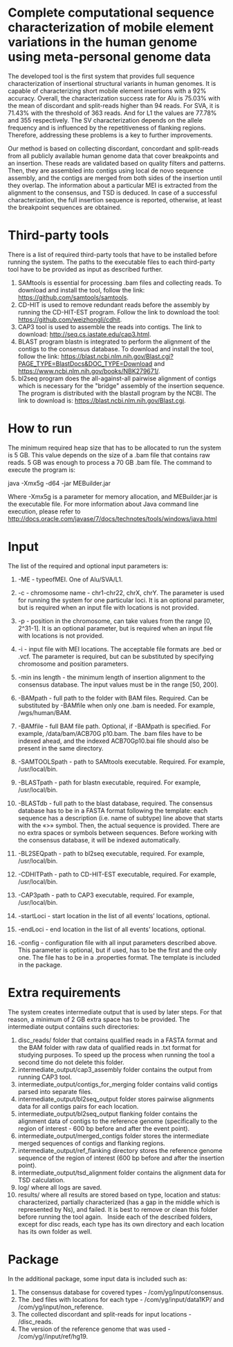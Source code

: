 # Complete computational sequence characterization of mobile element variations in the human genome using meta-personal genome data


The developed tool is the first system that provides full sequence characterization of insertional structural variants in human genomes. It is capable of characterizing short mobile element insertions with a 92% accuracy. Overall, the characterization success rate for Alu is 75.03% with the mean of discordant and split-reads higher than 94 reads. For SVA, it is 71.43% with the threshold of 363 reads. And for L1 the values are 77.78% and 355 respectively.
The SV characterization depends on the allele frequency and is influenced by the repetitiveness of flanking regions. Therefore, addressing these problems is a key to further improvements.

Our method is based on collecting discordant, concordant and split-reads from all publicly available human genome data that cover breakpoints and an insertion. These reads are validated based on quality filters and patterns. Then, they are assembled into contigs using local de novo sequence assembly, and the contigs are merged from both sides of the insertion until they overlap. The information about a particular MEI is extracted from the alignment to the consensus, and TSD is deduced. In case of a successful characterization, the full insertion sequence is reported, otherwise, at least the breakpoint sequences are obtained.

# Third-party tools 
There is a list of required third-party tools that have to be installed before running the system. The paths to the executable files to each third-party tool have to be provided as input as described further. 

1. SAMtools is essential for processing .bam files and collecting reads. To download and install the tool, follow the link: https://github.com/samtools/samtools. 
2. CD-HIT is used to remove redundant reads before the assembly by running the CD-HIT-EST program. Follow the link to download the tool: https://github.com/weizhongli/cdhit. 
3. CAP3 tool is used to assemble the reads into contigs. The link to download: http://seq.cs.iastate.edu/cap3.html. 
4. BLAST program blastn is integrated to perform the alignment of the contigs to the consensus database. To download and install the tool, follow the link: https://blast.ncbi.nlm.nih.gov/Blast.cgi?PAGE_TYPE=BlastDocs&DOC_TYPE=Download and https://www.ncbi.nlm.nih.gov/books/NBK279671/. 
5. bl2seq program does the all-against-all pairwise alignment of contigs which is necessary for the "bridge" assembly of the insertion sequence. The program is distributed with the blastall program by the NCBI. The link to download is: https://blast.ncbi.nlm.nih.gov/Blast.cgi. 

# How to run 
The minimum required heap size that has to be allocated to run the system is 5 GB. This value depends on the size of a .bam file that contains raw reads. 5 GB was enough to process a 70 GB .bam file. 
The command to execute the program is: 

java -Xmx5g -d64 -jar MEBuilder.jar 

Where -Xmx5g is a parameter for memory allocation, and MEBuilder.jar is the executable file. 
For more information about Java command line execution, please refer to http://docs.oracle.com/javase/7/docs/technotes/tools/windows/java.html 

# Input 
The list of the required and optional input parameters is: 

1. -ME - typeofMEI. One of Alu/SVA/L1.  
2. -c - chromosome name - chr1-chr22, chrX, chrY. The parameter is used for running the system for one particular loci. It is an optional parameter, but is required when an input file with locations is not provided.  
3. -p - position in the chromosome, can take values from the range [0, 2^31-1]. It is an optional parameter, but is required when an input file with locations is not provided.  
4. -i - input file with MEI locations. The acceptable file formats are .bed or .vcf. The parameter is required, but can be substituted by specifying chromosome and position parameters.  
5. -min ins length - the minimum length of insertion alignment to the consensus database. The input values must be in the range [50, 200].

6. -BAMpath - full path to the folder with BAM files. Required. Can be substituted by -BAMfile when only one .bam is needed. For example, /wgs/human/BAM.  
7. -BAMfile - full BAM file path. Optional, if -BAMpath is specified. For example, /data/bam/ACB70G p10.bam. The .bam files have to be indexed ahead, and the indexed ACB70Gp10.bai file should also be present in the same directory.  
8. -SAMTOOLSpath - path to SAMtools executable. Required. For example, /usr/local/bin.  
9. -BLASTpath - path for blastn executable, required. For example, /usr/local/bin.  
10. -BLASTdb - full path to the blast database, required. The consensus database has to be in a FASTA format following the template: each sequence has a description (i.e. name of subtype) line above that starts with the «>» symbol. Then, the actual sequence is provided. There are no extra spaces or symbols between sequences. Before working with the consensus database, it will be indexed automatically.  
11. -BL2SEQpath - path to bl2seq executable, required. For example, /usr/local/bin.  
12. -CDHITPath - path to CD-HIT-EST executable, required. For example,  /usr/local/bin.  
13. -CAP3path - path to CAP3 executable, required. For example, /usr/local/bin.  
14. -startLoci - start location in the list of all events’ locations, optional.  
15. -endLoci - end location in the list of all events’ locations, optional.  
16. -config - configuration file with all input parameters described above. This parameter is optional, but if used, has to be the first and the only one. The file has to be in a .properties format. The template is included in the package.  

# Extra requirements 
The system creates intermediate output that is used by later steps. For that reason, a minimum of 2 GB extra space has to be provided. 
The intermediate output contains such directories: 

1. disc_reads/ folder that contains qualified reads in a FASTA format and the BAM folder with raw data of qualified reads in .txt format for studying purposes. To speed up the process when running the tool a second time do not delete this folder.  
2. intermediate_output/cap3_assembly folder contains the output from running CAP3 tool.  
3. intermediate_output/contigs_for_merging folder contains valid contigs parsed into separate files.  
4. intermediate_output/bl2seq_output folder stores pairwise alignments data for all contigs pairs for each location.  
5. intermediate_output/bl2seq_output flanking folder contains the alignment data of contigs to the reference genome (specifically to the region of interest - 600 bp before and after the event point).  
6. intermediate_output/merged_contigs folder stores the intermediate merged sequences of contigs and flanking regions.  
7. intermediate_output/ref_flanking directory stores the reference genome sequence of the region of interest (600 bp before and after the insertion point).  
8. intermediate_output/tsd_alignment folder contains the alignment data for TSD calculation.  
9. log/ where all logs are saved.  
10. results/ where all results are stored based on type, location and status: characterized, partially characterized (has a gap in the middle which is represented by Ns), and failed. It is best to remove or clean this folder before running the tool again.  
Inside each of the described folders, except for disc reads, each type has its own directory and each location has its own folder as well. 

# Package 
In the additional package, some input data is included such as: 

1. The consensus database for covered types - /com/yg/input/consensus.
2. The .bed files with locations for each type - /com/yg/input/data1KP/ and /com/yg/input/non_reference. 
3. The collected discordant and split-reads for input locations - /disc_reads. 
4. The version of the reference genome that was used - /com/yg//input/ref/hg19. 

